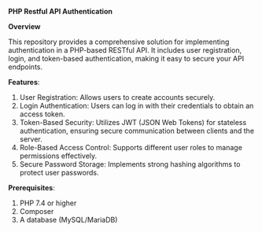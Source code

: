 **PHP Restful API Authentication**

**Overview**

This repository provides a comprehensive solution for implementing authentication in a PHP-based RESTful API. It includes user registration, login, and token-based authentication, making it easy to secure your API endpoints.

**Features**:
1. User Registration: Allows users to create accounts securely.
2. Login Authentication: Users can log in with their credentials to obtain an access token.
3. Token-Based Security: Utilizes JWT (JSON Web Tokens) for stateless authentication, ensuring secure communication between clients and the server.
4. Role-Based Access Control: Supports different user roles to manage permissions effectively.
5. Secure Password Storage: Implements strong hashing algorithms to protect user passwords.

**Prerequisites**:
1. PHP 7.4 or higher
2. Composer
3. A database (MySQL/MariaDB)
